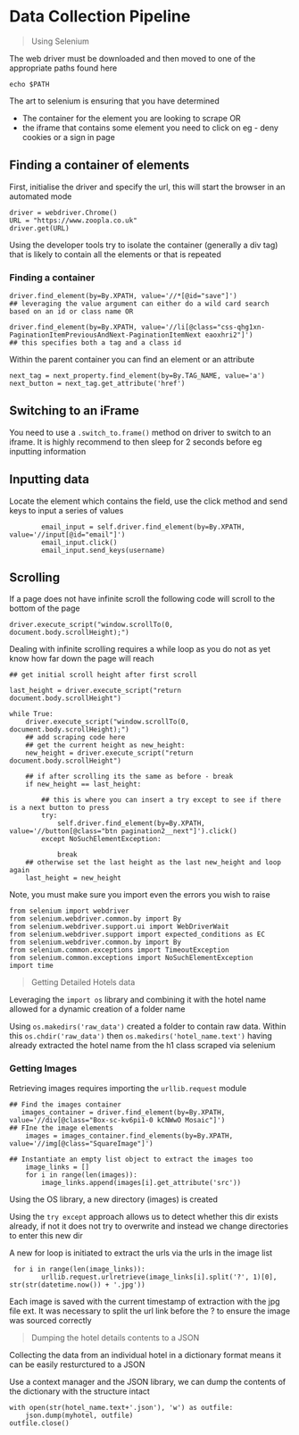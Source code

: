 # Data Collection Pipeline
> Using Selenium

The web driver must be downloaded and then moved to one of the appropriate paths found here 

```
echo $PATH
```
The art to selenium is ensuring that you have determined
* The container for the element you are looking to scrape
OR
* the iframe that contains some element you need to click on eg - deny cookies or a sign in page

## Finding a container of elements

First, initialise the driver and specify the url, this will start the browser in an automated mode

```
driver = webdriver.Chrome() 
URL = "https://www.zoopla.co.uk"
driver.get(URL)

```

Using the developer tools try to isolate the container (generally a div tag) that is likely to contain all the elements or that is repeated

### Finding a container

```
driver.find_element(by=By.XPATH, value='//*[@id="save"]')
## leveraging the value argument can either do a wild card search based on an id or class name OR

driver.find_element(by=By.XPATH, value='//li[@class="css-qhg1xn-PaginationItemPreviousAndNext-PaginationItemNext eaoxhri2"]')
## this specifies both a tag and a class id
```

Within the parent container you can find an element or an attribute

```
next_tag = next_property.find_element(by=By.TAG_NAME, value='a')
next_button = next_tag.get_attribute('href')

```

## Switching to an iFrame

You need to use a ```.switch_to.frame()``` method on driver to switch to an iframe. It is highly recommend to then sleep for 2 seconds before eg inputting information

## Inputting data
Locate the element which contains the field, use the click method and send keys to input a series of values

```
        email_input = self.driver.find_element(by=By.XPATH, value='//input[@id="email"]')
        email_input.click()
        email_input.send_keys(username)

```

## Scrolling
If a page does not have infinite scroll the following code will scroll to the bottom of the page

```
driver.execute_script("window.scrollTo(0, document.body.scrollHeight);")

```
Dealing with infinite scrolling requires a while loop as you do not as yet know how far down the page will reach

```
## get initial scroll height after first scroll

last_height = driver.execute_script("return document.body.scrollHeight")   

while True:
    driver.execute_script("window.scrollTo(0, document.body.scrollHeight);")
    ## add scraping code here
    ## get the current height as new_height:
    new_height = driver.execute_script("return document.body.scrollHeight")

    ## if after scrolling its the same as before - break
    if new_height == last_height:
    
        ## this is where you can insert a try except to see if there is a next button to press
        try:
            self.driver.find_element(by=By.XPATH, value='//button[@class="btn pagination2__next"]').click()
        except NoSuchElementException:
            
            break
    ## otherwise set the last height as the last new_height and loop again
    last_height = new_height
```

Note, you must make sure you import even the errors you wish to raise

```
from selenium import webdriver 
from selenium.webdriver.common.by import By
from selenium.webdriver.support.ui import WebDriverWait
from selenium.webdriver.support import expected_conditions as EC
from selenium.webdriver.common.by import By
from selenium.common.exceptions import TimeoutException
from selenium.common.exceptions import NoSuchElementException
import time
```

> Getting Detailed Hotels data

Leveraging the ``` import os ``` library and combining it with the hotel name allowed for a dynamic creation of a folder name

Using ``` os.makedirs('raw_data') ``` created a folder to contain raw data. Within this ``` os.chdir('raw_data') ``` then ``` os.makedirs('hotel_name.text') ``` having already extracted the hotel name from the h1 class scraped via selenium

### Getting Images

Retrieving images requires importing the ``` urllib.request ``` module

```
## Find the images container
   images_container = driver.find_element(by=By.XPATH, value='//div[@class="Box-sc-kv6pi1-0 kCNWwO Mosaic"]')
## FIne the image elements 
    images = images_container.find_elements(by=By.XPATH, value='//img[@class="SquareImage"]')

## Instantiate an empty list object to extract the images too
    image_links = []
    for i in range(len(images)):
        image_links.append(images[i].get_attribute('src'))

```

Using the OS library, a new directory (images) is created

Using the ``` try except ``` approach allows us to detect whether this dir exists already, if not it does not try to overwrite and instead we change directories to enter this new dir 

A new for loop is initiated to extract the urls via the urls in the image list

```
 for i in range(len(image_links)):
        urllib.request.urlretrieve(image_links[i].split('?', 1)[0], str(str(datetime.now()) + '.jpg'))

```
Each image is saved with the current timestamp of extraction with the jpg file ext. It was necessary to split the url link before the ? to ensure the image was sourced correctly

> Dumping the hotel details contents to a JSON

Collecting the data from an individual hotel in a dictionary format means it can be easily resturctured to a JSON

Use a context manager and the JSON library, we can dump the contents of the dictionary with the structure intact 

```
with open(str(hotel_name.text+'.json'), 'w') as outfile:
    json.dump(myhotel, outfile)
outfile.close()


```
